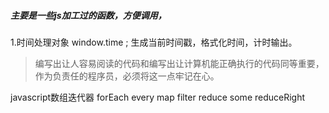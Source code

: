 ##### 主要是一些js加工过的函数，方便调用，
1.时间处理对象 window.time ; 生成当前时间戳，格式化时间，计时输出。

> 编写出让人容易阅读的代码和编写出让计算机能正确执行的代码同等重要，作为负责任的程序员，必须将这一点牢记在心。


javascript数组迭代器 forEach every  map filter reduce some reduceRight
